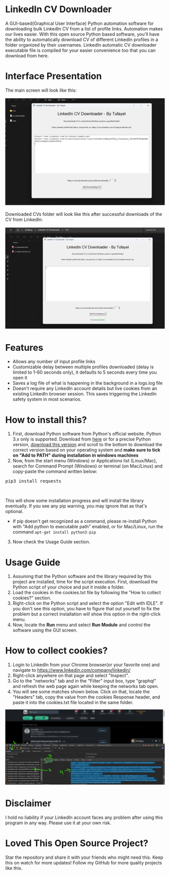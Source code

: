 # LinkedIn CV Downloader
A GUI-based(Graphical User Interface) Python automation software for downloading bulk LinkedIn CV from a list of profile links. Automation makes our lives easier. With this open source Python based software, you'll have the ability to automatically download CV of different LinkedIn profiles in a folder organized by their usernames. LinkedIn automatic CV downloader executable file is compiled for your easier convenience too that you can download from here.

# Interface Presentation
The main screen will look like this:<br><br>
<img src="https://raw.githubusercontent.com/TufayelLUS/LinkedIn-CV-Downloader/main/screenshots/ss1.png" />
<br><br>
Downloaded CVs folder will look like this after successful downloads of the CV from LinkedIn:<br><br>
<img src="https://raw.githubusercontent.com/TufayelLUS/LinkedIn-CV-Downloader/main/screenshots/ss2.png" />

# Features
* Allows any number of input profile links
* Customizable delay between multiple profiles downloaded (delay is limited to 1-60 seconds only), it defaults to 5 seconds every time you open it
* Saves a log file of what is happening in the background in a logs.log file
* Doesn't require any LinkedIn account details but live cookies from an existing LinkedIn browser session. This saves triggering the LinkedIn safety system in most scenarios.

# How to install this?
1. First, download Python software from Python's official website. Python 3.x only is supported. Download from <a href="https://python.org/downloads">here</a> or for a precise Python version, <a href="https://www.python.org/downloads/release/python-3118/">download this version</a> and scroll to the bottom to download the correct version based on your operating system and <b>make sure to tick on "Add to PATH" during installation in windows machines</b>
2. Now, from the start menu (Windows) or Applications list (Linux/Mac), search for Command Prompt (Windows) or terminal (on Mac/Linux) and copy-paste the command written below:
<pre>pip3 install requests</pre><br>
This will show some installation progress and will install the library eventually. If you see any pip warning, you may ignore that as that's optional.
* If pip doesn't get recognized as a command, please re-install Python with "Add python to executable path" enabled, or for Mac/Linux, run the command <code>apt-get install python3-pip</code>
3. Now check the Usage Guide section.

# Usage Guide 
1. Assuming that the Python software and the library required by this project are installed, time for the script execution. First, download the Python script of your choice and put it inside a folder.
2. Load the cookies in the cookies.txt file by following the "How to collect cookies?" section.
3. Right-click on the Python script and select the option "Edit with IDLE". If you don't see this option, you have to figure that out yourself to fix the problem but a correct installation will show this option in the right-click menu.
4. Now, locate the <b>Run</b> menu and select <b>Run Module</b> and control the software using the GUI screen.

# How to collect cookies?
1. Login to LinkedIn from your Chrome browser(or your favorite one) and navigate to <a href="https://www.linkedin.com/company/linkedin/">https://www.linkedin.com/company/linkedin/</a>
2. Right-click anywhere on that page and select "Inspect".
3. Go to the "networks" tab and in the "Filter" input box, type "graphql" and refresh the web page again while keeping the networks tab open.
4. You will see some matches shown below. Click on that, locate the "Headers" tab, copy the value from the cookies Response header, and paste it into the cookies.txt file located in the same folder.
<img src="https://raw.githubusercontent.com/TufayelLUS/LinkedIn-Scraper/master/LinkedIn%20Lead%20Scraper%202024%20Edition/help.png" />

# Disclaimer
I hold no liability if your LinkedIn account faces any problem after using this program in any way. Please use it at your own risk. 

# Loved This Open Source Project?
Star the repository and share it with your friends who might need this. Keep this on watch for more updates! Follow my GitHub for more quality projects like this.
